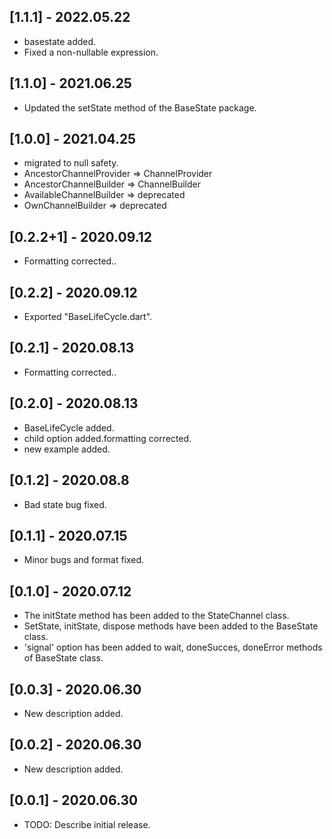 ## [1.1.1] - 2022.05.22

* basestate added.
* Fixed a non-nullable expression.

## [1.1.0] - 2021.06.25

* Updated the setState method of the BaseState package.
 
## [1.0.0] - 2021.04.25

* migrated to null safety.
* AncestorChannelProvider => ChannelProvider 
* AncestorChannelBuilder => ChannelBuilder 
* AvailableChannelBuilder => deprecated
* OwnChannelBuilder => deprecated

## [0.2.2+1] - 2020.09.12

* Formatting corrected..

## [0.2.2] - 2020.09.12

* Exported "BaseLifeCycle.dart".

## [0.2.1] - 2020.08.13

* Formatting corrected..

## [0.2.0] - 2020.08.13

* BaseLifeCycle added.
* child option added.formatting corrected.
* new example added.

## [0.1.2] - 2020.08.8

* Bad state bug fixed.

## [0.1.1] - 2020.07.15

* Minor bugs and format fixed.

## [0.1.0] - 2020.07.12

* The initState method has been added to the StateChannel class.
* SetState, initState, dispose methods have been added to the BaseState class.
* 'signal' option has been added to wait, doneSucces, doneError methods of BaseState class.

## [0.0.3] - 2020.06.30

* New description added.

## [0.0.2] - 2020.06.30

* New description added.

## [0.0.1] - 2020.06.30

* TODO: Describe initial release.
